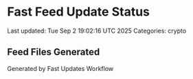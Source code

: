 # Fast Feed Update Status
Last updated: Tue Sep  2 19:02:16 UTC 2025
Categories: crypto

## Feed Files Generated

Generated by Fast Updates Workflow
